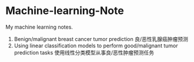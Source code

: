 # Machine-learning-Note
My machine learning notes.
1. Benign/malignant breast cancer tumor prediction
   良/恶性乳腺癌肿瘤预测
2. Using linear classification models to perform good/malignant tumor prediction tasks
   使用线性分类模型从事良/恶性肿瘤预测任务
